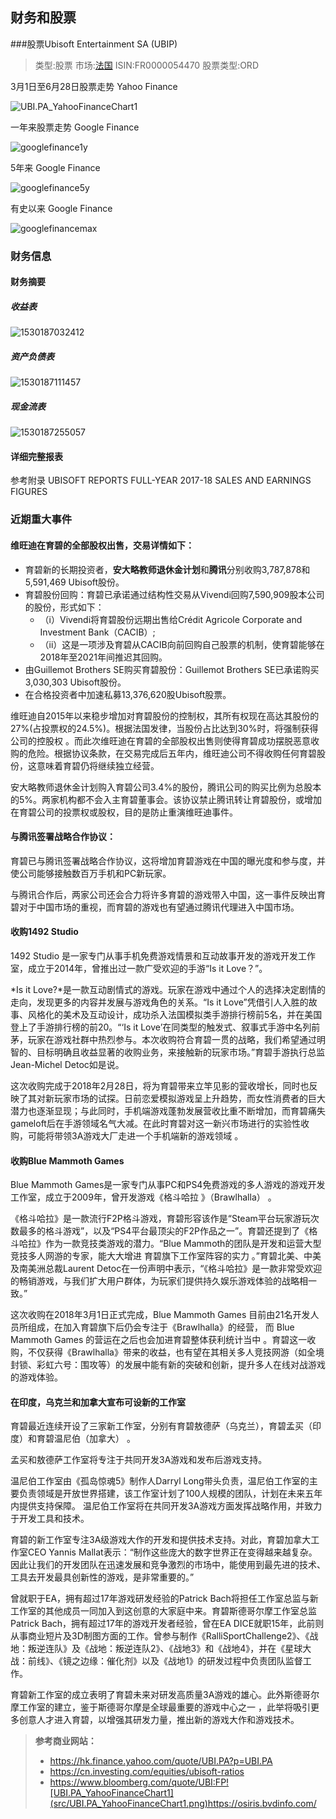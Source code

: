 ## 财务和股票

###股票Ubisoft Entertainment SA (UBIP)

> 类型:股票 	市场:[法国](https://cn.investing.com/markets/france) 	ISIN:FR0000054470  	股票类型:ORD

3月1日至6月28日股票走势  Yahoo Finance

![UBI.PA_YahooFinanceChart1](src/UBI.PA_YahooFinanceChart1.png)

一年来股票走势		 Google Finance

![googlefinance1y](src/googlefinance1y.JPG)

5年来 		Google Finance

![googlefinance5y](src/googlefinance5y.JPG)

有史以来	Google Finance

![googlefinancemax](src/googlefinancemax.JPG)

### 财务信息

#### 财务摘要

##### 收益表

![1530187032412](src/shouyi.JPG)

##### 资产负债表

![1530187111457](src/fuzhai.png)

##### 现金流表

![1530187255057](src/xianjin.png)

#### 详细完整报表

参考附录 UBISOFT REPORTS FULL-YEAR 2017-18 SALES AND EARNINGS FIGURES 

### 近期重大事件

#### 维旺迪在育碧的全部股权出售，交易详情如下：

- 育碧新的长期投资者，**安大略教师退休金计划**和**腾讯**分别收购3,787,878和5,591,469 Ubisoft股份。
- 育碧股份回购：育碧已承诺通过结构性交易从Vivendi回购7,590,909股本公司的股份，形式如下：
  - （i）Vivendi将育碧股份远期出售给Crédit Agricole Corporate and Investment Bank（CACIB）; 
  - （ii）这是一项涉及育碧从CACIB向前回购自己股票的机制，使育碧能够在2018年至2021年间推迟其回购。
- 由Guillemot Brothers SE购买育碧股份：Guillemot Brothers SE已承诺购买3,030,303 Ubisoft股份。
- 在合格投资者中加速私募13,376,620股Ubisoft股票。

维旺迪自2015年以来稳步增加对育碧股份的控制权，其所有权现在高达其股份的27%(占投票权的24.5%)。根据法国发律，当股份占比达到30%时，将强制获得公司的控股权 。而此次维旺迪在育碧的全部股权出售则使得育碧成功摆脱恶意收购的危险。根据协议条款，在交易完成后五年内，维旺迪公司不得收购任何育碧股份，这意味着育碧仍将继续独立经营。 

 安大略教师退休金计划购入育碧公司3.4%的股份，腾讯公司的购买比例为总股本的5%。两家机构都不会入主育碧董事会。该协议禁止腾讯转让育碧股份，或增加在育碧公司的投票权或股权，目的是防止重演维旺迪事件。

#### 与腾讯签署战略合作协议：

育碧已与腾讯签署战略合作协议，这将增加育碧游戏在中国的曝光度和参与度，并使公司能够接触数百万手机和PC新玩家。

与腾讯合作后，两家公司还会合力将许多育碧的游戏带入中国，这一事件反映出育碧对于中国市场的重视，而育碧的游戏也有望通过腾讯代理进入中国市场。

#### 收购1492 Studio

1492 Studio 是一家专门从事手机免费游戏情景和互动故事开发的游戏开发工作室，成立于2014年，曾推出过一款广受欢迎的手游“Is it Love？”。

*Is it Love?*是一款互动剧情式的游戏。玩家在游戏中通过个人的选择决定剧情的走向，发现更多的内容并发展与游戏角色的关系。“Is it Love”凭借引人入胜的故事、风格化的美术及互动设计，成功杀入法国模拟类手游排行榜前5名，并在美国登上了手游排行榜的前20。“‘Is it Love’在同类型的触发式、叙事式手游中名列前茅，玩家在游戏社群中热烈参与。本次收购符合育碧一贯的战略，我们希望通过明智的、目标明确且收益显著的收购业务，来接触新的玩家市场。”育碧手游执行总监Jean-Michel Detoc如是说。

这次收购完成于2018年2月28日，将为育碧带来立竿见影的营收增长，同时也反映了其对新玩家市场的试探。日前恋爱模拟游戏呈上升趋势，而女性消费者的巨大潜力也逐渐显现；与此同时，手机端游戏蓬勃发展营收比重不断增加，而育碧痛失gameloft后在手游领域名气大减。在此时育碧对这一新兴市场进行的实验性收购，可能将带领3A游戏大厂走进一个手机端新的游戏领域 。

#### 收购Blue Mammoth Games

Blue Mammoth Games是一家专门从事PC和PS4免费游戏的多人游戏的游戏开发工作室，成立于2009年，曾开发游戏《格斗哈拉 》（Brawlhalla） 。

《格斗哈拉》是一款流行F2P格斗游戏，育碧形容该作是“Steam平台玩家游玩次数最多的格斗游戏”，以及“PS4平台最顶尖的F2P作品之一”。育碧还提到了《格斗哈拉》作为一款竞技类游戏的潜力。“Blue Mammoth的团队是开发和运营大型竞技多人网游的专家，能大大增进 育碧旗下工作室阵容的实力 。”育碧北美、中美及南美洲总裁Laurent Detoc在一份声明中表示，“《格斗哈拉》是一款非常受欢迎的畅销游戏，与我们扩大用户群体，为玩家们提供持久娱乐游戏体验的战略相一致。”

这次收购在2018年3月1日正式完成，Blue Mammoth Games 目前由21名开发人员所组成，在加入育碧旗下后仍会专注于《Brawlhalla》的经营， 而 Blue Mammoth Games 的营运在之后也会加进育碧整体获利统计当中 。育碧这一收购，不仅获得《Brawlhalla》带来的收益，也有望在其相关多人竞技网游（如全境封锁、彩虹六号：围攻等）的发展中能有新的突破和创新，提升多人在线对战游戏的游戏体验。

#### 在印度，乌克兰和加拿大宣布可设新的工作室

育碧最近连续开设了三家新工作室，分别有育碧敖德萨（乌克兰），育碧孟买（印度）和育碧温尼伯（加拿大） 。

孟买和敖德萨工作室将专注于共同开发3A游戏和发布后游戏支持。

 温尼伯工作室由《孤岛惊魂5》制作人Darryl Long带头负责，温尼伯工作室的主要负责领域是开放世界搭建，该工作室计划了100人规模的团队，计划在未来五年内提供支持保障。 温尼伯工作室将在共同开发3A游戏方面发挥战略作用，并致力于开发工具和技术。

育碧的新工作室专注3A级游戏大作的开发和提供技术支持。对此，育碧加拿大工作室CEO Yannis Mallat表示：“制作这些庞大的数字世界正在变得越来越复杂。因此让我们的开发团队在迅速发展和竞争激烈的市场中，能使用到最先进的技术、工具去开发最具创新性的游戏，是非常重要的。” 

曾就职于EA，拥有超过17年游戏研发经验的Patrick Bach将担任工作室总监与新工作室的其他成员一同加入到这创意的大家庭中来。育碧斯德哥尔摩工作室总监Patrick Bach，拥有超过17年的游戏开发者经验，曾在EA DICE就职15年，此前则从事商业短片及3D制图方面的工作。曾参与制作《RalliSportChallenge2》、《战地：叛逆连队》及《战地：叛逆连队2》、《战地3》和《战地4》，并在《星球大战：前线》、《镜之边缘：催化剂》以及《战地1》的研发过程中负责团队监督工作。

育碧新工作室的成立表明了育碧未来对研发高质量3A游戏的雄心。此外斯德哥尔摩工作室的建立，鉴于斯德哥尔摩是全球最重要的游戏中心之一 ，此举将吸引更多创意人才进入育碧，以增强其研发力量，推出新的游戏大作和游戏技术。



> **参考商业网站：**
>
> - https://hk.finance.yahoo.com/quote/UBI.PA?p=UBI.PA
> - https://cn.investing.com/equities/ubisoft-ratios
> - https://www.bloomberg.com/quote/UBI:FP![UBI.PA_YahooFinanceChart1](src/UBI.PA_YahooFinanceChart1.png)https://osiris.bvdinfo.com/